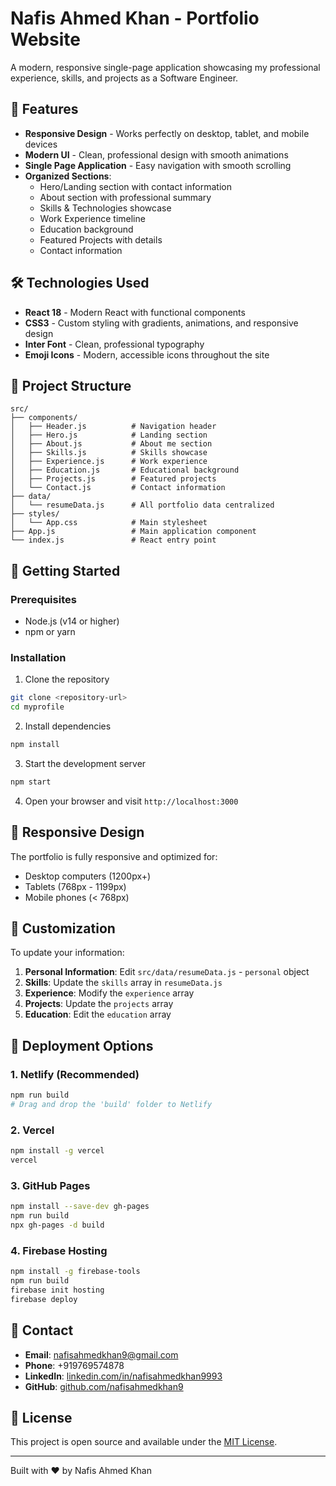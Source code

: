 # Nafis Ahmed Khan - Portfolio Website

A modern, responsive single-page application showcasing my professional experience, skills, and projects as a Software Engineer.

## 🚀 Features

- **Responsive Design** - Works perfectly on desktop, tablet, and mobile devices
- **Modern UI** - Clean, professional design with smooth animations
- **Single Page Application** - Easy navigation with smooth scrolling
- **Organized Sections**:
  - Hero/Landing section with contact information
  - About section with professional summary
  - Skills & Technologies showcase
  - Work Experience timeline
  - Education background
  - Featured Projects with details
  - Contact information

## 🛠️ Technologies Used

- **React 18** - Modern React with functional components
- **CSS3** - Custom styling with gradients, animations, and responsive design
- **Inter Font** - Clean, professional typography
- **Emoji Icons** - Modern, accessible icons throughout the site

## 📁 Project Structure

```
src/
├── components/
│   ├── Header.js          # Navigation header
│   ├── Hero.js            # Landing section
│   ├── About.js           # About me section
│   ├── Skills.js          # Skills showcase
│   ├── Experience.js      # Work experience
│   ├── Education.js       # Educational background
│   ├── Projects.js        # Featured projects
│   └── Contact.js         # Contact information
├── data/
│   └── resumeData.js      # All portfolio data centralized
├── styles/
│   └── App.css            # Main stylesheet
├── App.js                 # Main application component
└── index.js               # React entry point
```

## 🚀 Getting Started

### Prerequisites
- Node.js (v14 or higher)
- npm or yarn

### Installation

1. Clone the repository
```bash
git clone <repository-url>
cd myprofile
```

2. Install dependencies
```bash
npm install
```

3. Start the development server
```bash
npm start
```

4. Open your browser and visit `http://localhost:3000`

## 📱 Responsive Design

The portfolio is fully responsive and optimized for:
- Desktop computers (1200px+)
- Tablets (768px - 1199px)
- Mobile phones (< 768px)

## 🎨 Customization

To update your information:

1. **Personal Information**: Edit `src/data/resumeData.js` - `personal` object
2. **Skills**: Update the `skills` array in `resumeData.js`
3. **Experience**: Modify the `experience` array
4. **Projects**: Update the `projects` array
5. **Education**: Edit the `education` array

## 🚀 Deployment Options

### 1. Netlify (Recommended)
```bash
npm run build
# Drag and drop the 'build' folder to Netlify
```

### 2. Vercel
```bash
npm install -g vercel
vercel
```

### 3. GitHub Pages
```bash
npm install --save-dev gh-pages
npm run build
npx gh-pages -d build
```

### 4. Firebase Hosting
```bash
npm install -g firebase-tools
npm run build
firebase init hosting
firebase deploy
```

## 📧 Contact

- **Email**: nafisahmedkhan9@gmail.com
- **Phone**: +919769574878
- **LinkedIn**: [linkedin.com/in/nafisahmedkhan9993](https://www.linkedin.com/in/nafisahmedkhan9993)
- **GitHub**: [github.com/nafisahmedkhan9](https://github.com/nafisahmedkhan9)

## 📄 License

This project is open source and available under the [MIT License](LICENSE).

---

Built with ❤️ by Nafis Ahmed Khan
